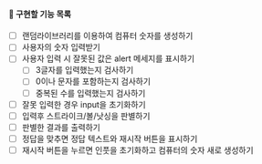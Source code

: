 #### 📌 구현할 기능 목록

- [ ] 랜덤라이브러리를 이용하여 컴퓨터 숫자를 생성하기
- [ ] 사용자의 숫자 입력받기
- [ ] 사용자 입력 시 잘못된 값은 alert 메세지를 표시하기
  - [ ] 3글자를 입력했는지 검사하기
  - [ ] 0이나 문자를 포함하는지 검사하기
  - [ ] 중복된 수를 입력했는지 검사하기
- [ ] 잘못 입력한 경우 input을 초기화하기
- [ ] 입력후 스트라이크/볼/낫싱을 판별하기
- [ ] 판별한 결과를 출력하기
- [ ] 정답을 맞추면 정답 텍스트와 재시작 버튼을 표시하기
- [ ] 재시작 버튼을 누르면 인풋을 초기화하고 컴퓨터의 숫자 새로 생성하기
